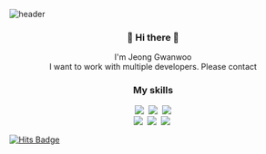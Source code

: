 ![header](https://capsule-render.vercel.app/api?type=slice&color=f5313b&height=245&section=header&text=Gwan%20woo&fontSize=80)

<h3 align="center"> 👋 Hi there 👋 </h3>
<p align="center">
I'm Jeong Gwanwoo<br>
I want to work with multiple developers. Please contact
</p>

<h3 align="center">My skills</h3>
<p align="center">
  <img src="https://img.shields.io/badge/-PYHTON-yellow"/>&nbsp
  <img src="https://img.shields.io/badge/-R-blue"/>&nbsp
  <img src="https://img.shields.io/badge/-MySQL-navy"/>
  <br>
  <img src="https://img.shields.io/badge/-C-green"/>&nbsp
  <img src="https://img.shields.io/badge/-JAVA-orange"/>&nbsp
  <img src="https://img.shields.io/badge/-HTML-blue"/>&nbsp
  </p>

[![Hits Badge](https://hits.seeyoufarm.com/api/count/incr/badge.svg?url={https://github.com/Jeongwanwoo(url)}&count_bg=%2379C83D&title_bg=%23555555&icon=&icon_color=%23E7E7E7&title=hits&edge_flat=false)](https://hits.seeyoufarm.com)
